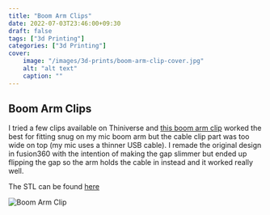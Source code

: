 ```yaml
---
title: "Boom Arm Clips"
date: 2022-07-03T23:46:00+09:30
draft: false
tags: ["3d Printing"]
categories: ["3d Printing"]
cover:
    image: "/images/3d-prints/boom-arm-clip-cover.jpg"
    alt: "alt text"
    caption: ""
---
```


## Boom Arm Clips
I tried a few clips available on Thiniverse and [this boom arm clip](https://www.thingiverse.com/thing:5029672) worked the best for fitting snug on my mic boom arm but the cable clip part was too wide on top (my mic uses a thinner USB cable). I remade the original design in fusion360 with the intention of making the gap slimmer but ended up flipping the gap so the arm holds the cable in instead and it worked really well.

The STL can be found [here](https://www.thingiverse.com/thing:5275446) 

![Boom Arm Clip](/images/3d-prints/boom-arm-clip-1.jpg)